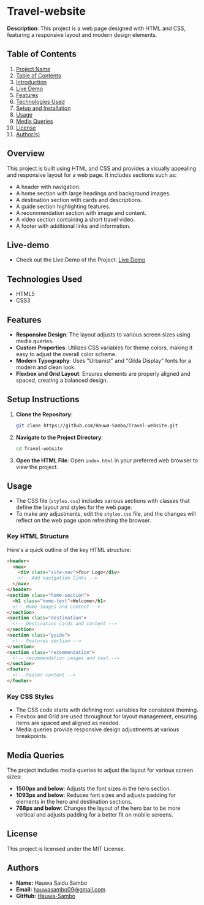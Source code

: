 # Travel-website
**Description**: This project is a web page designed with HTML and CSS, featuring a responsive layout and modern design elements. 

## Table of Contents

1. [Project Name](#project-name) 
2. [Table of Contents](#table-of-contents)
3. [Introduction](#Overview)
4. [Live Demo](#live-demo)
5. [Features](#features)
6. [Technologies Used](#technologies-used)
7. [Setup and Installation](#setup-and-installation)
8. [Usage](#usage)
9. [Media Queries](#Media-Queries)
10. [License](#license)
12. [Author(s)](#authors)

## Overview

This project is built using HTML and CSS and provides a visually appealing and responsive layout for a web page. It includes sections such as:

- A header with navigation.
- A home section with large headings and background images.
- A destination section with cards and descriptions.
- A guide section highlighting features.
- A recommendation section with image and content.
- A video section containing a short travel video.
- A footer with additional links and information.

## Live-demo

- Check out the Live Demo of the Project: [Live Demo]( https://travel-website-a3fo.onrender.com)

## Technologies Used

- HTML5
- CSS3

## Features

- **Responsive Design**: The layout adjusts to various screen sizes using media queries.
- **Custom Properties**: Utilizes CSS variables for theme colors, making it easy to adjust the overall color scheme.
- **Modern Typography**: Uses "Urbanist" and "Gilda Display" fonts for a modern and clean look.
- **Flexbox and Grid Layout**: Ensures elements are properly aligned and spaced, creating a balanced design.

## Setup Instructions

1. **Clone the Repository**:
   ```bash
   git clone https://github.com/Hauwa-Sambo/Travel-website.git
   ```

2. **Navigate to the Project Directory**:
   ```bash
   cd Travel-website
   ```

3. **Open the HTML File**:
   Open `index.html` in your preferred web browser to view the project.

## Usage

- The CSS file (`styles.css`) includes various sections with classes that define the layout and styles for the web page.
- To make any adjustments, edit the `styles.css` file, and the changes will reflect on the web page upon refreshing the browser.

### Key HTML Structure

Here's a quick outline of the key HTML structure:
```html
<header>
  <nav>
    <div class="site-nav">Your Logo</div>
    <!-- Add navigation links -->
  </nav>
</header>
<section class="home-section">
  <h1 class="home-text">Welcome</h1>
  <!-- Home images and content -->
</section>
<section class="destination">
  <!-- Destination cards and content -->
</section>
<section class="guide">
  <!-- Features section -->
</section>
<section class="recommendation">
  <!-- recommendation images and text -->
</section>
<footer>
  <!-- Footer content -->
</footer>
```
### Key CSS Styles
- The CSS code starts with defining root variables for consistent theming.
- Flexbox and Grid are used throughout for layout management, ensuring items are spaced and aligned as needed.
- Media queries provide responsive design adjustments at various breakpoints.
## Media Queries	
The project includes media queries to adjust the layout for various screen sizes:
- **1500px and below**: Adjusts the font sizes in the hero section.
- **1093px and below**: Reduces font sizes and adjusts padding for elements in the hero and destination sections.
- **768px and below**: Changes the layout of the hero bar to be more vertical and adjusts padding for a better fit on mobile screens.

## License
This project is licensed under the MIT License.
## Authors
- **Name:** Hauwa Saidu Sambo
- **Email:** hauwasambo09@gmail.com
- **GitHub:** [Hauwa-Sambo]( https://github.com/Hauwa-Sambo)

